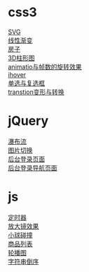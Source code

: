 # css3
[SVG](https://wshhong.github.io/css3/svg.html)<br/>
[线性渐变](https://wshhong.github.io/css3/开关切换.html)<br/>
[房子](https://wshhong.github.io/css3/css3房子.html)<br/>
[3D柱形图](https://wshhong.github.io/css3/3D柱形图.html)<br/>
[animatio与帧数的旋转效果](https://wshhong.github.io/css3/animatio与帧数的旋转效果html)<br/>
[ihover](https://wshhong.github.io/css3/ihover.html)<br/>
[单选与复选框](https://wshhong.github.io/css3/单选与复选框.html)<br/>
[transtion变形与转换](https://wshhong.github.io/css3/transtion变形与转换.html)<br/>

# jQuery
[瀑布流](https://wshhong.github.io/瀑布流/jqueryajax.html)<br/>
[图片切换](https://wshhong.github.io/jQuery/图片切换.html)<br/>
[后台登录页面](https://wshhong.github.io/后台登录/index.html)<br/>
[后台登录导航页面](https://wshhong.github.io/后台登录/后台导航.html)<br/>
# js
[定时器](https://wshhong.github.io/js/定时器.html)<br/>
[放大镜效果](https://wshhong.github.io/js/放大镜效果.html)<br/>
[小球碰撞](https://wshhong.github.io/js/面向对象小球碰撞.html)<br/>
[商品列表](https://wshhong.github.io/js/商品列表.html)<br/>
[轮播图](https://wshhong.github.io/js/轮播图.html)<br/>
[字符串倒序](https://wshhong.github.io/js/字符串倒序.html)<br/>
